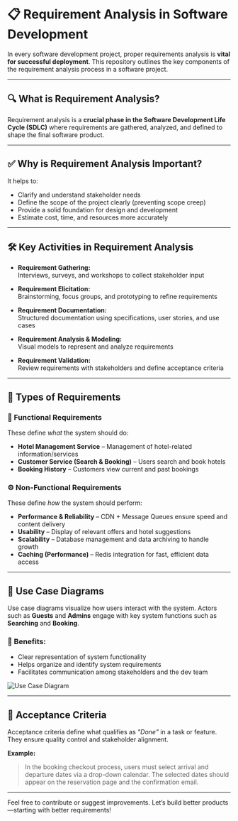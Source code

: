 # 📋 Requirement Analysis in Software Development

In every software development project, proper requirements analysis is **vital for successful deployment**. This repository outlines the key components of the requirement analysis process in a software project.

---

## 🔍 What is Requirement Analysis?

Requirement analysis is a **crucial phase in the Software Development Life Cycle (SDLC)** where requirements are gathered, analyzed, and defined to shape the final software product.

---

## ✅ Why is Requirement Analysis Important?

It helps to:
- Clarify and understand stakeholder needs
- Define the scope of the project clearly (preventing scope creep)
- Provide a solid foundation for design and development
- Estimate cost, time, and resources more accurately

---

## 🛠️ Key Activities in Requirement Analysis

- **Requirement Gathering:**  
  Interviews, surveys, and workshops to collect stakeholder input

- **Requirement Elicitation:**  
  Brainstorming, focus groups, and prototyping to refine requirements

- **Requirement Documentation:**  
  Structured documentation using specifications, user stories, and use cases

- **Requirement Analysis & Modeling:**  
  Visual models to represent and analyze requirements

- **Requirement Validation:**  
  Review requirements with stakeholders and define acceptance criteria

---

## 🔧 Types of Requirements

### 🧩 Functional Requirements
These define *what* the system should do:
- **Hotel Management Service** – Management of hotel-related information/services
- **Customer Service (Search & Booking)** – Users search and book hotels
- **Booking History** – Customers view current and past bookings

### ⚙️ Non-Functional Requirements
These define *how* the system should perform:
- **Performance & Reliability** – CDN + Message Queues ensure speed and content delivery
- **Usability** – Display of relevant offers and hotel suggestions
- **Scalability** – Database management and data archiving to handle growth
- **Caching (Performance)** – Redis integration for fast, efficient data access

---

## 🧭 Use Case Diagrams

Use case diagrams visualize how users interact with the system. Actors such as **Guests** and **Admins** engage with key system functions such as **Searching** and **Booking**.

### 📌 Benefits:
- Clear representation of system functionality
- Helps organize and identify system requirements
- Facilitates communication among stakeholders and the dev team

![Use Case Diagram](https://github.com/user-attachments/assets/7867ece0-908f-4705-9174-838dee6454c7)

---

## 📌 Acceptance Criteria

Acceptance criteria define what qualifies as *"Done"* in a task or feature. They ensure quality control and stakeholder alignment.

**Example:**  
> In the booking checkout process, users must select arrival and departure dates via a drop-down calendar. The selected dates should appear on the reservation page and the confirmation email.

---

Feel free to contribute or suggest improvements. Let’s build better products—starting with better requirements!
